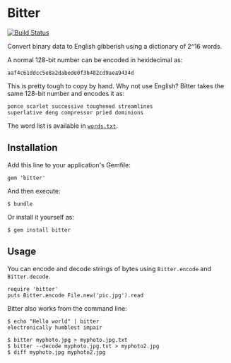 # Bitter

[![Build Status](https://travis-ci.org/Pringley/bitter.png)](https://travis-ci.org/Pringley/bitter)

Convert binary data to English gibberish using a dictionary of 2^16 words.

A normal 128-bit number can be encoded in hexidecimal as:

    aaf4c61ddcc5e8a2dabede0f3b482cd9aea9434d

This is pretty tough to copy by hand. Why not use English? Bitter takes the
same 128-bit number and encodes it as:

    ponce scarlet successive toughened streamlines
    superlative deng compressor pried dominions

The word list is available in
[`words.txt`](https://github.com/Pringley/bitter/raw/master/words.txt).

## Installation

Add this line to your application's Gemfile:

    gem 'bitter'

And then execute:

    $ bundle

Or install it yourself as:

    $ gem install bitter

## Usage

You can encode and decode strings of bytes using `Bitter.encode` and
`Bitter.decode`.

    require 'bitter'
    puts Bitter.encode File.new('pic.jpg').read

Bitter also works from the command line:

    $ echo "Hello world" | bitter
    electronically humblest impair

    $ bitter myphoto.jpg > myphoto.jpg.txt
    $ bitter --decode myphoto.jpg.txt > myphoto2.jpg
    $ diff myphoto.jpg myphoto2.jpg

